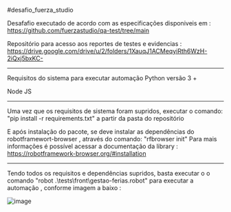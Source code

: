 #desafio_fuerza_studio

Desafafio executado de acordo com as especificações disponiveis em : https://github.com/fuerzastudio/qa-test/tree/main

Repositório para acesso aos reportes de testes e evidencias : https://drive.google.com/drive/u/2/folders/1XauqJ1ACMeqyiRth6WzH-2iQxj5bxKC-

-------------------
Requisitos do sistema para executar automação 
Python versão 3 + 

Node JS

-------------------
Uma vez que os requisitos de sistema foram supridos,  executar o comando: "pip install -r requirements.txt" a partir da pasta do repositório 

E após instalação do pacote, se deve instalar as dependências do robotframewort-browser , através do comando: "rfbrowser init"
Para mais informações é possível acessar a documentação da library : https://robotframework-browser.org/#installation

-------------------
Tendo todos os requisitos e dependências supridos, basta executar o o comando "robot .\tests\front\gestao-ferias.robot"
para executar a automação , conforme imagem a baixo :

![image](https://github.com/neverdjou/desafio_fuerza_studio/assets/62752617/2d242a50-30b4-4682-8075-da9a0ff22dd9)


